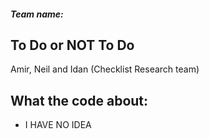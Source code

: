 ##### Team name:
## To Do or NOT To Do
Amir, Neil and Idan (Checklist Research team)

## What the code about:

+ I HAVE NO IDEA
